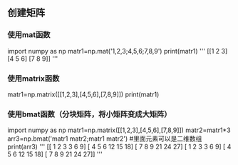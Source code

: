 ## 创建矩阵
 ### 使用mat函数
 import numpy as np
 matr1=np.mat('1,2,3;4,5,6;7,8,9')
 print(matr1)
 '''
 [[1 2 3]
 [4 5 6]
 [7 8 9]]
 '''
 ### 使用matrix函数
 matr1=np.matrix([[1,2,3],[4,5,6],[7,8,9]])
 print(matr1)
 ### 使用bmat函数（分块矩阵，将小矩阵变成大矩阵）
 import numpy as np
 matr1=np.matrix([[1,2,3],[4,5,6],[7,8,9]])
 matr2=matr1*3
 arr3=np.bmat('matr1 matr2;matr1 matr2') #里面元素可以是二维数组
 print(arr3)
 '''
 [[ 1  2  3  3  6  9]
 [ 4  5  6 12 15 18]
 [ 7  8  9 21 24 27]
 [ 1  2  3  3  6  9]
 [ 4  5  6 12 15 18]
 [ 7  8  9 21 24 27]]
 '''
 
 
